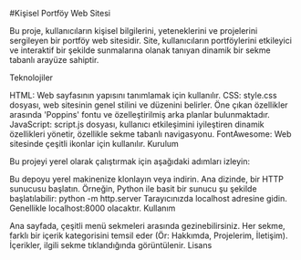 #Kişisel Portföy Web Sitesi

Bu proje, kullanıcıların kişisel bilgilerini, yeteneklerini ve projelerini sergileyen bir portföy web sitesidir. Site, kullanıcıların portföylerini etkileyici ve interaktif bir şekilde sunmalarına olanak tanıyan dinamik bir sekme tabanlı arayüze sahiptir.

Teknolojiler

HTML: Web sayfasının yapısını tanımlamak için kullanılır.
CSS: style.css dosyası, web sitesinin genel stilini ve düzenini belirler. Öne çıkan özellikler arasında 'Poppins' fontu ve özelleştirilmiş arka planlar bulunmaktadır.
JavaScript: script.js dosyası, kullanıcı etkileşimini iyileştiren dinamik özellikleri yönetir, özellikle sekme tabanlı navigasyonu.
FontAwesome: Web sitesinde çeşitli ikonlar için kullanılır.
Kurulum

Bu projeyi yerel olarak çalıştırmak için aşağıdaki adımları izleyin:

Bu depoyu yerel makinenize klonlayın veya indirin.
Ana dizinde, bir HTTP sunucusu başlatın. Örneğin, Python ile basit bir sunucu şu şekilde başlatılabilir: python -m http.server
Tarayıcınızda localhost adresine gidin. Genellikle localhost:8000 olacaktır.
Kullanım

Ana sayfada, çeşitli menü sekmeleri arasında gezinebilirsiniz. Her sekme, farklı bir içerik kategorisini temsil eder (Ör: Hakkımda, Projelerim, İletişim).
İçerikler, ilgili sekme tıklandığında görüntülenir.
Lisans
